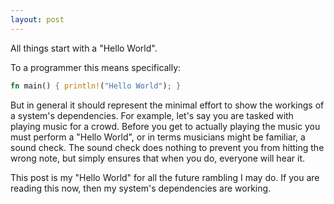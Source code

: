 ```yaml
---
layout: post
---
```


All things start with a "Hello World".

To a programmer this means specifically:

```rust
fn main() { println!("Hello World"); }
```

But in general it should represent the minimal effort to show the workings of a
system's dependencies. For example, let's say you are tasked with playing music
for a crowd. Before you get to actually playing the music you must perform a
"Hello World", or in terms musicians might be familiar, a sound check. The sound
check does nothing to prevent you from hitting the wrong note, but simply
ensures that when you do, everyone will hear it.

This post is my "Hello World" for all the future rambling I may do. If you are
reading this now, then my system's dependencies are working.

